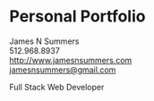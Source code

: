 # Personal Portfolio
James N Summers<br>
512.968.8937<br>
http://www.jamesnsummers.com<br>
jamesnsummers@gmail.com<br>

Full Stack Web Developer
